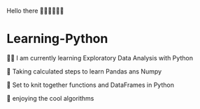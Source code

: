 Hello there 🖐🏾🖐🏾🖐🏾

# Learning-Python
🧞‍♀️ I am currently learning Exploratory Data Analysis with Python

👢 Taking calculated steps to learn Pandas ans Numpy

🧶 Set to knit together functions and DataFrames in  Python

🐒 enjoying the cool algorithms
